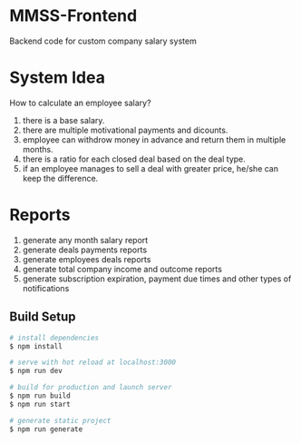 # MMSS-Frontend
Backend code for custom company salary system

# System Idea
How to calculate an employee salary?
1. there is a base salary.
2. there are multiple motivational payments and dicounts.
3. employee can withdrow money in advance and return them in multiple months.
4. there is a ratio for each closed deal based on the deal type.
5. if an employee manages to sell a deal with greater price, he/she can keep the difference.

# Reports
1. generate any month salary report
2. generate deals payments reports
3. generate employees deals reports
4. generate total company income and outcome reports
5. generate subscription expiration, payment due times and other types of notifications

## Build Setup

```bash
# install dependencies
$ npm install

# serve with hot reload at localhost:3000
$ npm run dev

# build for production and launch server
$ npm run build
$ npm run start

# generate static project
$ npm run generate
```

